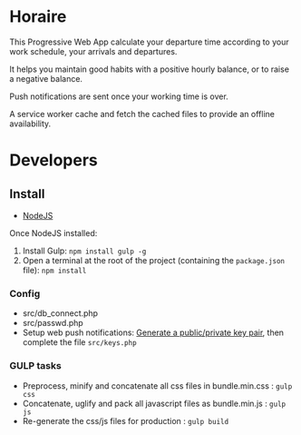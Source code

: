 # Horaire
This Progressive Web App calculate your departure time according to your work schedule, your arrivals and departures.

It helps you maintain good habits with a positive hourly balance, or to raise a negative balance.

Push notifications are sent once your working time is over.

A service worker cache and fetch the cached files to provide an offline availability.

# Developers
## Install 
- [NodeJS](https://nodejs.org/)

Once NodeJS installed:
1. Install Gulp: `npm install gulp -g`
2. Open a terminal at the root of the project (containing the `package.json` file): `npm install`

### Config
- src/db_connect.php
- src/passwd.php
- Setup web push notifications: [Generate a public/private key pair](https://web-push-codelab.glitch.me/), then complete the file `src/keys.php` 

### GULP tasks
- Preprocess, minify and concatenate all css files in bundle.min.css : `gulp css`
- Concatenate, uglify and pack all javascript files as bundle.min.js : `gulp js`
- Re-generate the css/js files for production : `gulp build`
